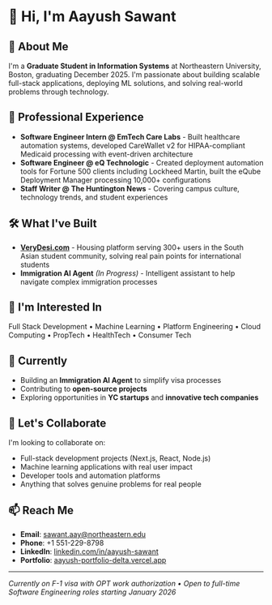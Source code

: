 # 👋 Hi, I'm Aayush Sawant

## 🚀 About Me
I'm a **Graduate Student in Information Systems** at Northeastern University, Boston, graduating December 2025. I'm passionate about building scalable full-stack applications, deploying ML solutions, and solving real-world problems through technology.

## 💼 Professional Experience
- **Software Engineer Intern @ EmTech Care Labs** - Built healthcare automation systems, developed CareWallet v2 for HIPAA-compliant Medicaid processing with event-driven architecture
- **Software Engineer @ eQ Technologic** - Created deployment automation tools for Fortune 500 clients including Lockheed Martin, built the eQube Deployment Manager processing 10,000+ configurations
- **Staff Writer @ The Huntington News** - Covering campus culture, technology trends, and student experiences

## 🛠️ What I've Built
- **[VeryDesi.com](https://verydesi.com)** - Housing platform serving 300+ users in the South Asian student community, solving real pain points for international students
- **Immigration AI Agent** *(In Progress)* - Intelligent assistant to help navigate complex immigration processes

## 👀 I'm Interested In
Full Stack Development • Machine Learning • Platform Engineering • Cloud Computing • PropTech • HealthTech • Consumer Tech

## 🌱 Currently
- Building an **Immigration AI Agent** to simplify visa processes
- Contributing to **open-source projects**
- Exploring opportunities in **YC startups** and **innovative tech companies**

## 💞️ Let's Collaborate
I'm looking to collaborate on:
- Full-stack development projects (Next.js, React, Node.js)
- Machine learning applications with real user impact
- Developer tools and automation platforms
- Anything that solves genuine problems for real people

## 📫 Reach Me
- **Email**: sawant.aay@northeastern.edu
- **Phone**: +1 551-229-8798
- **LinkedIn**: [linkedin.com/in/aayush-sawant](https://www.linkedin.com/in/aayush-sawant/)
- **Portfolio**: [aayush-portfolio-delta.vercel.app](https://aayush-portfolio-delta.vercel.app/)

---
*Currently on F-1 visa with OPT work authorization • Open to full-time Software Engineering roles starting January 2026*

<!---
aayushNortheastern1905/aayushNortheastern1905 is a ✨ special ✨ repository because its `README.md` (this file) appears on your GitHub profile.
You can click the Preview link to take a look at your changes.
--->
